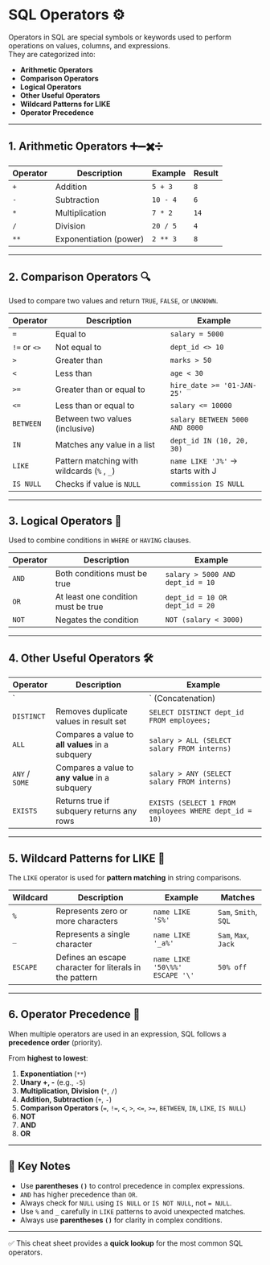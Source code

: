 # SQL Operators ⚙️

Operators in SQL are special symbols or keywords used to perform operations on values, columns, and expressions.  
They are categorized into:

- **Arithmetic Operators**
- **Comparison Operators**
- **Logical Operators**
- **Other Useful Operators**
- **Wildcard Patterns for LIKE**
- **Operator Precedence**

---

## 1. Arithmetic Operators ➕➖✖️➗

| Operator | Description            | Example              | Result |
|----------|------------------------|----------------------|--------|
| `+`      | Addition               | `5 + 3`              | `8`    |
| `-`      | Subtraction            | `10 - 4`             | `6`    |
| `*`      | Multiplication         | `7 * 2`              | `14`   |
| `/`      | Division               | `20 / 5`             | `4`    |
| `**`     | Exponentiation (power) | `2 ** 3`             | `8`    |

---

## 2. Comparison Operators 🔍

Used to compare two values and return `TRUE`, `FALSE`, or `UNKNOWN`.

| Operator       | Description                                | Example                 |
|----------------|--------------------------------------------|-------------------------|
| `=`            | Equal to                                   | `salary = 5000`         |
| `!=` or `<>`   | Not equal to                               | `dept_id <> 10`         |
| `>`            | Greater than                               | `marks > 50`            |
| `<`            | Less than                                  | `age < 30`              |
| `>=`           | Greater than or equal to                   | `hire_date >= '01-JAN-25'` |
| `<=`           | Less than or equal to                      | `salary <= 10000`       |
| `BETWEEN`      | Between two values (inclusive)             | `salary BETWEEN 5000 AND 8000` |
| `IN`           | Matches any value in a list                | `dept_id IN (10, 20, 30)` |
| `LIKE`         | Pattern matching with wildcards (`%` , `_`)| `name LIKE 'J%'` → starts with J |
| `IS NULL`      | Checks if value is `NULL`                  | `commission IS NULL`    |

---

## 3. Logical Operators 🔗

Used to combine conditions in `WHERE` or `HAVING` clauses.

| Operator | Description                                   | Example                                |
|----------|-----------------------------------------------|----------------------------------------|
| `AND`    | Both conditions must be true                  | `salary > 5000 AND dept_id = 10`       |
| `OR`     | At least one condition must be true           | `dept_id = 10 OR dept_id = 20`         |
| `NOT`    | Negates the condition                         | `NOT (salary < 3000)`                  |

---

## 4. Other Useful Operators 🛠️

| Operator          | Description                                      | Example                                  |
|-------------------|--------------------------------------------------|------------------------------------------|
| `||` (Concatenation) | Joins two strings                              | `'Hello ' || 'World'` → `Hello World`    |
| `DISTINCT`        | Removes duplicate values in result set           | `SELECT DISTINCT dept_id FROM employees;` |
| `ALL`             | Compares a value to **all values** in a subquery | `salary > ALL (SELECT salary FROM interns)` |
| `ANY` / `SOME`    | Compares a value to **any value** in a subquery  | `salary > ANY (SELECT salary FROM interns)` |
| `EXISTS`          | Returns true if subquery returns any rows        | `EXISTS (SELECT 1 FROM employees WHERE dept_id = 10)` |

---

## 5. Wildcard Patterns for LIKE 🔎

The `LIKE` operator is used for **pattern matching** in string comparisons.  

| Wildcard | Description                                            | Example                       | Matches                   |
|----------|--------------------------------------------------------|-------------------------------|---------------------------|
| `%`      | Represents zero or more characters                     | `name LIKE 'S%'`              | `Sam`, `Smith`, `SQL`     |
| `_`      | Represents a single character                          | `name LIKE '_a%'`             | `Sam`, `Max`, `Jack`      |
| `ESCAPE` | Defines an escape character for literals in the pattern| `name LIKE '50\%%' ESCAPE '\'`| `50% off`                 |

---

## 6. Operator Precedence 🧮

When multiple operators are used in an expression, SQL follows a **precedence order** (priority).  

From **highest to lowest**:

1. **Exponentiation** (`**`)
2. **Unary +, -** (e.g., `-5`)
3. **Multiplication, Division** (`*`, `/`)
4. **Addition, Subtraction** (`+`, `-`)
5. **Comparison Operators** (`=`, `!=`, `<`, `>`, `<=`, `>=`, `BETWEEN`, `IN`, `LIKE`, `IS NULL`)
6. **NOT**
7. **AND**
8. **OR**

---

## 🔑 Key Notes
- Use **parentheses `()`** to control precedence in complex expressions.
- `AND` has higher precedence than `OR`.
- Always check for `NULL` using `IS NULL` or `IS NOT NULL`, not `= NULL`.
- Use `%` and `_` carefully in `LIKE` patterns to avoid unexpected matches.
- Always use **parentheses `()`** for clarity in complex conditions.

---

✅ This cheat sheet provides a **quick lookup** for the most common SQL operators.
